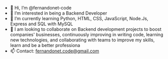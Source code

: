 - 👋 Hi, I’m @fernandonet-code
- 👀 I’m interested in being a Backend Developer 
- 🌱 I’m currently learning Python, HTML, CSS, JavaScript, Node.Js, Express and SQL with MySQL
- 💞️ I am looking to collaborate on Backend development projects to boost companies' businesses, continuously improving in writing code, learning new technologies, and        collaborating with teams to improve my skills, learn and be a better professiona
- 📫 Contact: fernandonet.code@gmail.com


<!---
fernandonet-code/fernandonet-code is a ✨ special ✨ repository because its `README.md` (this file) appears on your GitHub profile.
You can click the Preview link to take a look at your changes.
--->
